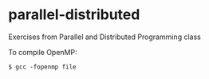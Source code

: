 # parallel-distributed

Exercises from Parallel and Distributed Programming class

To compile OpenMP:

```shell
$ gcc -fopenmp file 
``` 
